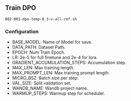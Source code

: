 ## Train DPO

```bash
002-001-dpo-temp-0_3-v-all-ref.sh
```

### Configuration

- BASE_MODEL: Name of Model for save.
- DATA_PATH: Dataset Path.
- EPOCH: Num Train Epoch.
- LR: 2e-5 for full finetune and 2e-4 for lora.
- GRADIENT_ACCUMULATION_STEPS: Accumulation step.
- MAX_LEN: Max training length.
- MAX_PROMPT_LEN: Max training prompt length.
- MICRO_BSZ: Batch size per step.
- VAL_SIZE: Split validation set.
- WANDB_NAME: Wandb project name.
- WARMUP_STEPS: Warmup step for scheduler.